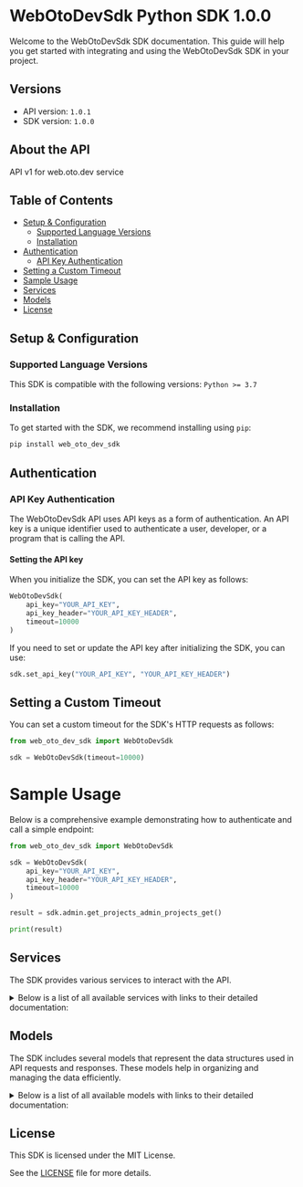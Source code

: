 # WebOtoDevSdk Python SDK 1.0.0

Welcome to the WebOtoDevSdk SDK documentation. This guide will help you get started with integrating and using the WebOtoDevSdk SDK in your project.

## Versions

- API version: `1.0.1`
- SDK version: `1.0.0`

## About the API

API v1 for web.oto.dev service

## Table of Contents

- [Setup & Configuration](#setup--configuration)
  - [Supported Language Versions](#supported-language-versions)
  - [Installation](#installation)
- [Authentication](#authentication)
  - [API Key Authentication](#api-key-authentication)
- [Setting a Custom Timeout](#setting-a-custom-timeout)
- [Sample Usage](#sample-usage)
- [Services](#services)
- [Models](#models)
- [License](#license)

## Setup & Configuration

### Supported Language Versions

This SDK is compatible with the following versions: `Python >= 3.7`

### Installation

To get started with the SDK, we recommend installing using `pip`:

```bash
pip install web_oto_dev_sdk
```

## Authentication

### API Key Authentication

The WebOtoDevSdk API uses API keys as a form of authentication. An API key is a unique identifier used to authenticate a user, developer, or a program that is calling the API.

#### Setting the API key

When you initialize the SDK, you can set the API key as follows:

```py
WebOtoDevSdk(
    api_key="YOUR_API_KEY",
    api_key_header="YOUR_API_KEY_HEADER",
    timeout=10000
)
```

If you need to set or update the API key after initializing the SDK, you can use:

```py
sdk.set_api_key("YOUR_API_KEY", "YOUR_API_KEY_HEADER")
```

## Setting a Custom Timeout

You can set a custom timeout for the SDK's HTTP requests as follows:

```py
from web_oto_dev_sdk import WebOtoDevSdk

sdk = WebOtoDevSdk(timeout=10000)
```

# Sample Usage

Below is a comprehensive example demonstrating how to authenticate and call a simple endpoint:

```py
from web_oto_dev_sdk import WebOtoDevSdk

sdk = WebOtoDevSdk(
    api_key="YOUR_API_KEY",
    api_key_header="YOUR_API_KEY_HEADER",
    timeout=10000
)

result = sdk.admin.get_projects_admin_projects_get()

print(result)

```

## Services

The SDK provides various services to interact with the API.

<details> 
<summary>Below is a list of all available services with links to their detailed documentation:</summary>

| Name                                                       |
| :--------------------------------------------------------- |
| [AdminService](documentation/services/AdminService.md)     |
| [ControlService](documentation/services/ControlService.md) |
| [ProjectService](documentation/services/ProjectService.md) |

</details>

## Models

The SDK includes several models that represent the data structures used in API requests and responses. These models help in organizing and managing the data efficiently.

<details> 
<summary>Below is a list of all available models with links to their detailed documentation:</summary>

| Name                                         | Description |
| :------------------------------------------- | :---------- |
| [Property](documentation/models/Property.md) |             |

</details>

## License

This SDK is licensed under the MIT License.

See the [LICENSE](LICENSE) file for more details.

<!-- This file was generated by liblab | https://liblab.com/ -->
